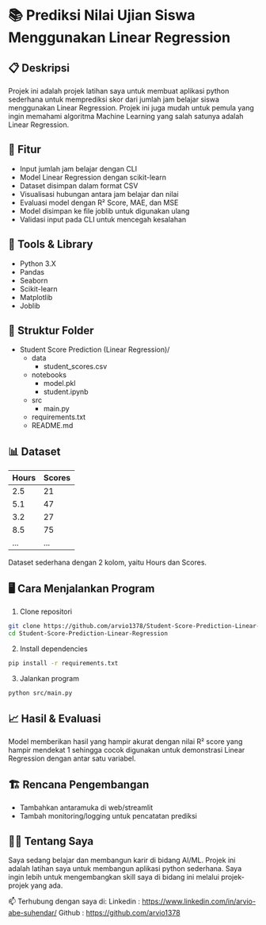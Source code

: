 # 📚 Prediksi Nilai Ujian Siswa Menggunakan Linear Regression

## 📋 Deskripsi
Projek ini adalah projek latihan saya untuk membuat aplikasi python sederhana untuk memprediksi skor dari jumlah jam belajar siswa menggunakan Linear Regression.
Projek ini juga mudah untuk pemula yang ingin memahami algoritma Machine Learning yang salah satunya adalah Linear Regression.

## 🚀 Fitur
- Input jumlah jam belajar dengan CLI
- Model Linear Regression dengan scikit-learn
- Dataset disimpan dalam format CSV
- Visualisasi hubungan antara jam belajar dan nilai
- Evaluasi model dengan R² Score, MAE, dan MSE
- Model disimpan ke file joblib untuk digunakan ulang
- Validasi input pada CLI untuk mencegah kesalahan

## 🧠 Tools & Library
- Python 3.X
- Pandas
- Seaborn
- Scikit-learn
- Matplotlib
- Joblib

## 📁 Struktur Folder
- Student Score Prediction (Linear Regression)/
  - data
      - student_scores.csv
  - notebooks
      - model.pkl
      - student.ipynb
  - src
      - main.py
  - requirements.txt
  - README.md

## 📊 Dataset

| Hours       | Scores      |
|-------------|-------------|
| 2.5         | 21          |
| 5.1         | 47          |
| 3.2         | 27          |
| 8.5         | 75          |
| ...         | ...         |

Dataset sederhana dengan 2 kolom, yaitu Hours dan Scores.

## 🖥️ Cara Menjalankan Program
1. Clone repositori
```bash
git clone https://github.com/arvio1378/Student-Score-Prediction-Linear-Regression.git
cd Student-Score-Prediction-Linear-Regression
```
2. Install dependencies
```bash
pip install -r requirements.txt
```
3. Jalankan program
```bash
python src/main.py
```

## 📈 Hasil & Evaluasi
Model memberikan hasil yang hampir akurat dengan nilai R² score yang hampir mendekat 1 sehingga cocok digunakan untuk demonstrasi Linear Regression dengan antar satu variabel.

## 🏗️ Rencana Pengembangan
- Tambahkan antaramuka di web/streamlit
- Tambah monitoring/logging untuk pencatatan prediksi

## 🧑‍💻 Tentang Saya
Saya sedang belajar dan membangun karir di bidang AI/ML. Projek ini adalah latihan saya untuk membangun aplikasi python sederhana. Saya ingin lebih untuk mengembangkan skill saya di bidang ini melalui projek-projek yang ada.

📫 Terhubung dengan saya di:
Linkedin : https://www.linkedin.com/in/arvio-abe-suhendar/
Github : https://github.com/arvio1378
